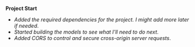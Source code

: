 **Project Start**

- *Added the required dependencies for the project. I might add more later if needed*.
- *Started building the models to see what I'll need to do next*.
- *Added CORS to control and secure cross-origin server requests*.